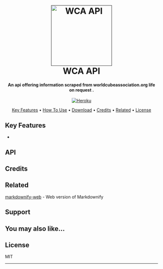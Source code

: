 
<h1 align="center">
  <br>
  <a href=""><img src="https://i.ibb.co/nQgzJ0P/wca-api.png" alt="WCA API" width="200"></a>
  <br>
  WCA API
  <br>
</h1>

<h4 align="center">An api offering information scraped from worldcubeassociation.org life on request <a href="worldcubeassociation.org" target="_blank"></a>.</h4>

<p align="center">
  <a href="[https://badge.fury.io/js/electron-markdownify](https://dashboard.heroku.com/apps)">
    <img src="https://github.com/heroku/favicon/raw/master/favicon.iconset/icon_32x32.png""
         alt="Heroku">
  </a> 
</p>

<p align="center">
  <a href="#key-features">Key Features</a> •
  <a href="#how-to-use">How To Use</a> •
  <a href="#download">Download</a> •
  <a href="#credits">Credits</a> •
  <a href="#related">Related</a> •
  <a href="#license">License</a>
</p>

## Key Features
* 

## API

## Credits

## Related

[markdownify-web](https://github.com/amitmerchant1990/markdownify-web) - Web version of Markdownify

## Support

## You may also like...

## License

MIT

---
